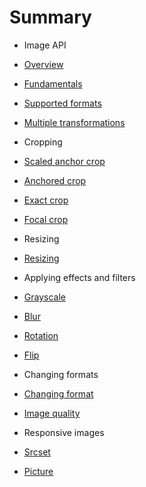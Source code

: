 # Summary

* Image API
* [Overview](README.md)
* [Fundamentals](/introduction/fundamentals.md)
* [Supported formats](/introduction/supported-formats.md)
* [Multiple transformations](/introduction/multiple-transformations.md)

* Cropping
* [Scaled anchor crop](/crop/scaled-crop.md)
* [Anchored crop](/crop/crop.md)
* [Exact crop](/crop/exact.md)
* [Focal crop](/crop/focal-crop.md)


* Resizing
* [Resizing](/resize/resizing.md)


* Applying effects and filters
* [Grayscale](/effects/grayscale.md)
* [Blur](/effects/blur.md)
* [Rotation](/effects/rotation.md)
* [Flip](/effects/flip.md)


* Changing formats
* [Changing format](/changing-formats/changing-format.md)
* [Image quality](/changing-formats/image-quality.md)


* Responsive images
* [Srcset](/responsive-images/srcset.md)
* [Picture](/responsive-images/picture-element.md)